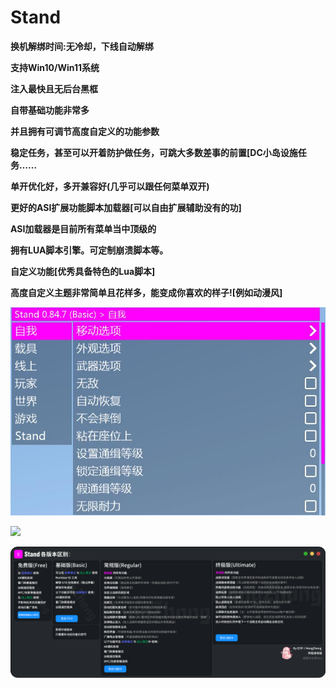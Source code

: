 # Stand

**换机解绑时间:无冷却，下线自动解绑**

**支持Win10/Win11系统**

**注入最快且无后台黑框**

**自带基础功能非常多**

**并且拥有可调节高度自定义的功能参数**

**稳定任务，甚至可以开着防护做任务，可跳大多数差事的前置[DC小岛设施任务……**

**单开优化好，多开兼容好(几乎可以跟任何菜单双开)**

**更好的ASI扩展功能脚本加载器[可以自由扩展辅助没有的功]**

**ASI加载器是目前所有菜单当中顶级的**

**拥有LUA脚本引擎。可定制崩溃脚本等。**

**自定义功能[优秀具备特色的Lua脚本]**

**高度自定义主题非常简单且花样多，能变成你喜欢的样子![例如动漫风]**

![](../../.gitbook/assets/stand1.jpg)

![](../../.gitbook/assets/Stand.png)

![](../../.gitbook/assets/Stand版本区别.png)

